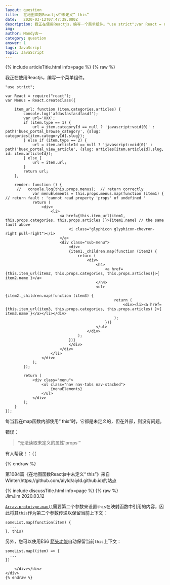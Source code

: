 ```yaml
---
layout: question
title:  在地图函数Reactjs中未定义“ this”
date:   2020-03-12T07:47:38.000Z
description: 我正在使用Reactjs，编写一个菜单组件。"use strict";var React = require("react");var Menu...
img: 
author: Mandy古一
category: question
answer: 1
tags: JavaScript
topic: JavaScript
---
```

<div class="article-root">
  <div class="article">
    {% include articleTitle.html info=page %}
    {% raw %}
    <div class="article-content"><p><font style="vertical-align: inherit;"><font style="vertical-align: inherit;">我正在使用Reactjs，编写一个菜单组件。</font></font></p>

<pre><code>"use strict";<font></font>
<font></font>
var React = require("react");<font></font>
var Menus = React.createClass({<font></font>
<font></font>
    item_url: function (item,categories,articles) {<font></font>
        console.log('afdasfasfasdfasdf');<font></font>
        var url='XXX';<font></font>
        if (item.type == 1) {<font></font>
            url = item.categoryId == null ? 'javascript:void(0)' : path('buex_portal_browse_category', {slug: categories[item.categoryId].slug});<font></font>
        } else if (item.type == 2) {<font></font>
            url = item.articleId == null ? 'javascript:void(0)' : path('buex_portal_view_article', {slug: articles[item.articleId].slug, id: item.articleId});<font></font>
        } else {<font></font>
            url = item.url;<font></font>
        }<font></font>
        return url;<font></font>
    },<font></font>
<font></font>
    render: function () {<font></font>
     //   console.log(this.props.menus);  // return correctly<font></font>
            var menuElements = this.props.menus.map(function (item1) { // return fault : 'cannot read property 'props' of undefined '<font></font>
            return (<font></font>
                &lt;div&gt;<font></font>
                    &lt;li&gt;<font></font>
                        &lt;a href={this.item_url(item1, this.props.categories, this.props.articles )}&gt;{item1.name} // the same fault above<font></font>
                            &lt;i class="glyphicon glyphicon-chevron-right pull-right"&gt;&lt;/i&gt;<font></font>
                        &lt;/a&gt;<font></font>
                        &lt;div class="sub-menu"&gt;<font></font>
                            &lt;div&gt;<font></font>
                            {item1._children.map(function (item2) {<font></font>
                                return (<font></font>
                                    &lt;div&gt;<font></font>
                                        &lt;h4&gt;<font></font>
                                            &lt;a href={this.item_url(item2, this.props.categories, this.props.articles)}&gt;{ item2.name }&lt;/a&gt;<font></font>
                                        &lt;/h4&gt;<font></font>
                                        &lt;ul&gt;<font></font>
                                            {item2._children.map(function (item3) {<font></font>
                                                return ( <font></font>
                                                    &lt;div&gt;&lt;li&gt;&lt;a href={this.item_url(item3, this.props.categories, this.props.articles) }&gt;{ item3.name }&lt;/a&gt;&lt;/li&gt;&lt;/div&gt;<font></font>
                                                );<font></font>
                                            })}                   <font></font>
                                        &lt;/ul&gt;<font></font>
                                    &lt;/div&gt;<font></font>
                                );<font></font>
                            })}<font></font>
                            &lt;/div&gt;<font></font>
                        &lt;/div&gt;<font></font>
                    &lt;/li&gt;<font></font>
                &lt;/div&gt;<font></font>
            );<font></font>
        });<font></font>
<font></font>
        return (<font></font>
            &lt;div class="menu"&gt;<font></font>
                &lt;ul class="nav nav-tabs nav-stacked"&gt;<font></font>
                    {menuElements}<font></font>
                &lt;/ul&gt;<font></font>
            &lt;/div&gt;<font></font>
        );<font></font>
    }<font></font>
});<font></font>
</code></pre>

<p><font style="vertical-align: inherit;"><font style="vertical-align: inherit;">每当我在map函数内部使用“ this”时，它都是未定义的，但在外部，则没有问题。</font></font></p>

<p><font style="vertical-align: inherit;"><font style="vertical-align: inherit;">错误： </font></font></p>

<blockquote>
  <p><font style="vertical-align: inherit;"><font style="vertical-align: inherit;">“无法读取未定义的属性'props'”</font></font></p>
</blockquote>

<p><font style="vertical-align: inherit;"><font style="vertical-align: inherit;">有人帮我！</font><font style="vertical-align: inherit;">：（（</font></font></p></div>
    {% endraw %}
  </div>
  <p class="winter_mark">第1084篇《在地图函数Reactjs中未定义“ this”》来自Winter(https://github.com/aiyld/aiyld.github.io)的站点</p>
  <div class="discuss-wrapper">
    {% include discussTitle.html info=page %}
    {% raw %}
    <div class="discuss-list">
    <div class="discuss-item">
        <div class="discuss-parent">
          <div class="discuss-meta">
            <span class="discuss-user">JimJim</span>
            <span class="discuss-time">2020.03.12</span>
          </div>
          <div class="discuss-comment"><p><a href="https://developer.mozilla.org/en/docs/Web/JavaScript/Reference/Global_Objects/Array/map"><code>Array.prototype.map()</code></a><font style="vertical-align: inherit;"><font style="vertical-align: inherit;">需要第二个参数来设置</font></font><code>this</code><font style="vertical-align: inherit;"><font style="vertical-align: inherit;">在映射函数中引用的内容，因此将其</font></font><code>this</code><font style="vertical-align: inherit;"><font style="vertical-align: inherit;">作为第二个参数</font><font style="vertical-align: inherit;">传递</font><font style="vertical-align: inherit;">以保留当前上下文：</font></font></p>

<pre><code>someList.map(function(item) {<font></font>
  ...<font></font>
}, this)<font></font>
</code></pre>

<p><font style="vertical-align: inherit;"><font style="vertical-align: inherit;">另外，您可以使用ES6 </font></font><a href="https://developer.mozilla.org/en-US/docs/Web/JavaScript/Reference/Functions/Arrow_functions"><font style="vertical-align: inherit;"><font style="vertical-align: inherit;">箭头功能</font></font></a><font style="vertical-align: inherit;"><font style="vertical-align: inherit;">自动保留当前</font></font><code>this</code><font style="vertical-align: inherit;"><font style="vertical-align: inherit;">上下文：</font></font></p>

<pre><code>someList.map((item) =&gt; {<font></font>
  ...<font></font>
})<font></font>
</code></pre></div>
        </div></div>
    </div>
    {% endraw %}
  </div>
<div>

